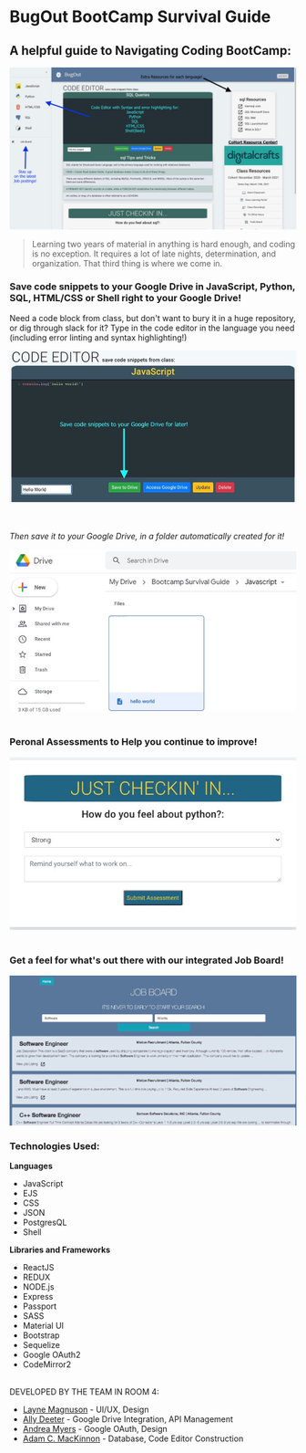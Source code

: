 # **BugOut BootCamp Survival Guide**

## A helpful guide to Navigating Coding BootCamp:

<img src="auth/client/public/images/homescreen.jpg">

> Learning two years of material in anything is hard enough, and coding is no exception.  It requires a lot of late nights, determination, and organization.  That third thing is where we come in.

### Save code snippets to your Google Drive in JavaScript, Python, SQL, HTML/CSS or Shell right to your Google Drive! ###

Need a code block from class, but don't want to bury it in a huge repository, or dig through slack for it?  Type in the code editor in the language you need (including error linting and syntax highlighting!)

<img src="auth/client/public/images/codeEditor.jpg" alt="code editor">

<br></br>
*Then save it to your Google Drive, in a folder automatically created for it!*
<br></br>
<img src="auth/client/public/images/DriveShot.jpg" alt="Google Drive with created file">
<br></br>


### Peronal Assessments to Help you continue to improve! ###
<img src="auth/client/public/images/assessment.jpg">
<br></br>

### Get a feel for what's out there with our integrated Job Board! ###
<img src="auth/client/public/images/jobboard.jpg">


### Technologies Used:
**Languages**
* JavaScript
* EJS
* CSS
* JSON
* PostgresQL
* Shell

**Libraries and Frameworks**
* ReactJS
* REDUX
* NODE.js
* Express
* Passport
* SASS
* Material UI
* Bootstrap
* Sequelize
* Google OAuth2
* CodeMirror2
<br></br>

DEVELOPED BY THE TEAM IN ROOM 4:
* [Layne Magnuson](https://github.com/laynemag) - UI/UX, Design
* [Ally Deeter](https://github.com/Ardeeter) - Google Drive Integration, API Management
* [Andrea Myers](https://github.com/anjatmyers) - Google OAuth, Design
* [Adam C. MacKinnon](https://github.com/AdamCMacKinnon) - Database, Code Editor Construction
